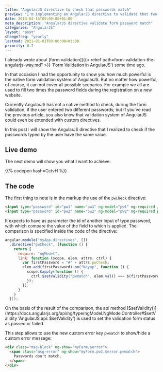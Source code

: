 ```yaml
---
title: "AngularJS directive to check that passwords match"
preview: "I'm implementing an AngularJS directive to validate that two passwords match."
date: 2013-04-16T09:00:00+01:00
meta_description: "AngularJS directive validate form password match"
categories: "AngularJS"
layout: "post"
changefreq: "yearly"
lastmod: 2021-01-01T09:00:00+01:00
priority: 0.7
---
```


I already wrote about [form validation]({{< relref path=form-validation-the-angularjs-way.md" >}} 'Form Validation in AngularJS') some time ago.

In that occasion I had the opportunity to show you how much powerful is the
native form validation system of AngularJS. But no matter how powerful, of course,
it can not cover all possible scenarios. For example we all are used to fill two times
the password fields during the registration on a new website.

Currently AngularJS has not a native method to check, during the form validation,
if the user entered two different passwords; but if you've read the previous article,
you also know that validation system of AngularJS could even be extended with custom directives.

In this post I will show the AngularJS directive that I realized to check if the passwords typed
by the user have the same value.

## Live demo

The next demo will show you what I want to achieve:

{{% codepen hash=CctvH %}}

## The code

The first thing to note is in the markup the use of the `pwCheck` directive:

```html
<input type="password" id="pw1" name="pw1" ng-model="pw1" ng-required />
<input type="password" id="pw2" name="pw2" ng-model="pw2" ng-required pw-check="pw1" />
```

It expects to have as parameter the id of another input of type password, with which compare
the value of the field to which is applied.
The comparison is specified inside the code of the directive:

```js
angular.module("myApp.directives", [])
  .directive("pwCheck", [function () {
    return {
      require: "ngModel",
      link: function (scope, elem, attrs, ctrl) {
        var firstPassword = "#" + attrs.pwCheck;
        elem.add(firstPassword).on("keyup", function () {
          scope.$apply(function () {
            ctrl.$setValidity("pwmatch", elem.val() === $(firstPassword).val());
          });
        });
      }
    }
  }]);
```

On the basis of the result of the comparison, the api method
[$setValidity()](https://docs.angularjs.org/api/ng/type/ngModel.NgModelController#$setValidity 'AngularJS api: $setValidity') is used to set the validation form status as passed or failed.

This step allows to use the new custom error key `pwmatch` to show/hide a custom error message:

```html
<div class="msg-block" ng-show="myForm.$error">
  <span class="msg-error" ng-show="myForm.pw2.$error.pwmatch">
    Passwords don't match.
  </span>
</div>
```
